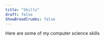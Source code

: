 ```yaml
---
title: "Skills"
draft: false
ShowBreadCrumbs: false
---
```


Here are some of my computer science skills
